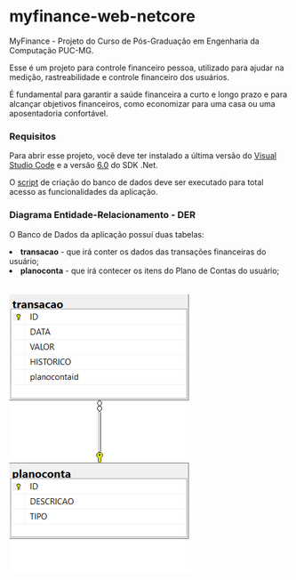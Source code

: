 # myfinance-web-netcore
MyFinance - Projeto do Curso de Pós-Graduação em Engenharia da Computação PUC-MG.

Esse é um projeto para controle financeiro pessoa, utilizado para ajudar na medição, rastreabilidade e controle financeiro dos usuários.

É fundamental para garantir a saúde financeira a curto e longo prazo e para alcançar objetivos financeiros, como economizar para uma casa ou uma aposentadoria confortável.

### Requisitos

Para abrir esse projeto, você deve ter instalado a última versão do <a href="https://code.visualstudio.com/" target="_blank">Visual Studio Code</a> e a versão <a href="https://dotnet.microsoft.com/en-us/download/dotnet/thank-you/sdk-6.0.406-windows-x64-installer" target="_blank">6.0</a> do SDK .Net.

O <a href="docs\modelagem\criacao-banco-de-dados.sql" target="_blank"> script</a> de criação do banco de dados deve ser executado para total acesso as funcionalidades da aplicação.

### Diagrama Entidade-Relacionamento - DER
O Banco de Dados da aplicação possuí duas tabelas:
<li> <strong>transacao</strong> - que irá conter os dados das transações financeiras do usuário; </li>
<li> <strong>planoconta</strong> - que irá contecer os itens do Plano de Contas do usuário; </li>
<br>
<br>
<img src="docs/modelagem/DER.png">
